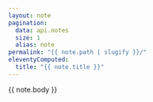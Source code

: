 ```yaml
---
layout: note
pagination:
  data: api.notes
  size: 1
  alias: note
permalink: "{{ note.path | slugify }}/"
eleventyComputed:
  title: "{{ note.title }}"
---
```


{{ note.body }}
